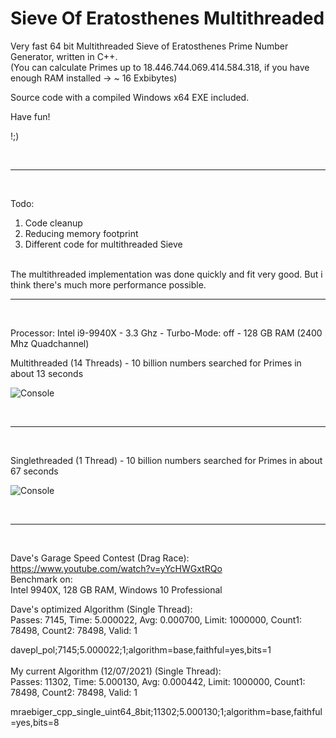 # Sieve Of Eratosthenes Multithreaded
Very fast 64 bit Multithreaded Sieve of Eratosthenes Prime Number Generator, written in C++. <br>
(You can calculate Primes up to 18.446.744.069.414.584.318, if you have enough RAM installed -> ~ 16 Exbibytes)

Source code with a compiled Windows x64 EXE included.

Have fun!

!;)

<br>
<hr>
<br>

Todo:
1. Code cleanup
2. Reducing memory footprint
3. Different code for multithreaded Sieve
<br>
The multithreaded implementation was done quickly and fit very good.
But i think there's much more performance possible.
<br>
<hr>
<br>

Processor: Intel i9-9940X - 3.3 Ghz - Turbo-Mode: off - 128 GB RAM (2400 Mhz Quadchannel)

Multithreaded (14 Threads) - 10 billion numbers searched for Primes in about 13 seconds

![Console](https://github.com/bformless/Prime-Number-Generator-Win64/blob/main/Picture_2021-11-16.jpg)

<br>
<hr>
<br>

Singlethreaded (1 Thread) - 10 billion numbers searched for Primes in about 67 seconds

![Console](https://github.com/bformless/Prime-Number-Generator-Win64/blob/main/Picture_2021-11-16_ST.jpg)

<br>
<hr>
<br>

Dave's Garage Speed Contest (Drag Race):
<br>
https://www.youtube.com/watch?v=yYcHWGxtRQo
<br>
Benchmark on:
<br>
Intel 9940X, 128 GB RAM, Windows 10 Professional
<br>

Dave's optimized Algorithm (Single Thread):
<br>
Passes: 7145, Time: 5.000022, Avg: 0.000700, Limit: 1000000, Count1: 78498, Count2: 78498, Valid: 1

davepl_pol;7145;5.000022;1;algorithm=base,faithful=yes,bits=1
<br>
<br>
My current Algorithm (12/07/2021) (Single Thread):
<br>
Passes: 11302, Time: 5.000130, Avg: 0.000442, Limit: 1000000, Count1: 78498, Count2: 78498, Valid: 1

mraebiger_cpp_single_uint64_8bit;11302;5.000130;1;algorithm=base,faithful=yes,bits=8
